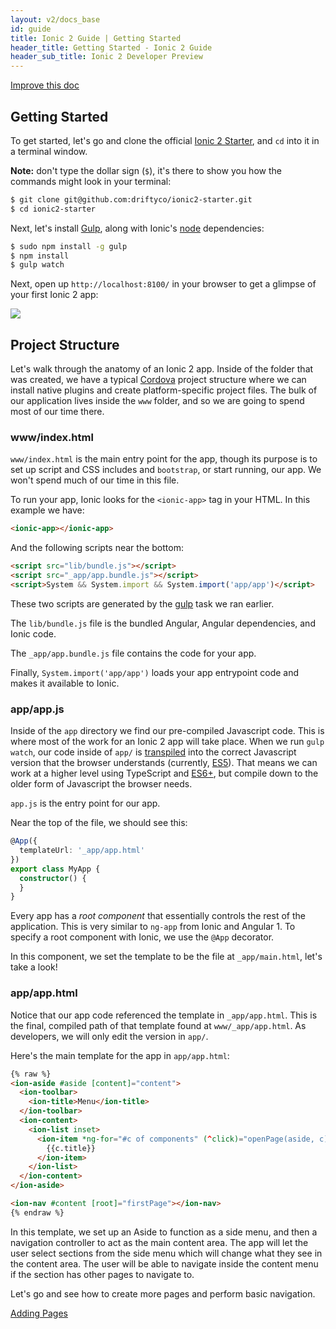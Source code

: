 ```yaml
---
layout: v2/docs_base
id: guide
title: Ionic 2 Guide | Getting Started
header_title: Getting Started - Ionic 2 Guide
header_sub_title: Ionic 2 Developer Preview
---
```

<div class="improve-docs">
  <a href='https://github.com/driftyco/ionic-site/edit/ionic2/docs/v2/guide/getting-started/index.md'>
    Improve this doc
  </a>
</div>

## Getting Started

To get started, let's go and clone the official [Ionic 2 Starter](https://github.com/driftyco/ionic2-starter), and `cd` into it in a terminal window.

**Note:** don't type the dollar sign (`$`), it's there to show you how the commands might look in your terminal:

```bash
$ git clone git@github.com:driftyco/ionic2-starter.git
$ cd ionic2-starter
```

Next, let's install [Gulp](/docs/what-is/#gulp), along with Ionic's [node](/docs/what-is/#node) dependencies:

```bash
$ sudo npm install -g gulp
$ npm install
$ gulp watch
```

Next, open up `http://localhost:8100/` in your browser to get a glimpse of your first Ionic 2 app:

<img src="http://ionicframework.com.s3.amazonaws.com/v2/starter1.png" style="max-width: 320px">


## Project Structure

Let's walk through the anatomy of an Ionic 2 app. Inside of the folder that was created, we have a typical [Cordova](/docs/what-is/#cordova) project structure where we can install native plugins and create platform-specific project files. The bulk of our application lives inside the `www` folder, and so we are going to spend most of our time there.

<h3 class="file-title">www/index.html</h3>

`www/index.html` is the main entry point for the app, though its purpose is to set up script and CSS includes and `bootstrap`, or start running, our app. We won't spend much of our time in this file.

To run your app, Ionic looks for the `<ionic-app>` tag in your HTML. In this example we have:

```html
<ionic-app></ionic-app>
```

And the following scripts near the bottom:

```html
<script src="lib/bundle.js"></script>
<script src="_app/app.bundle.js"></script>
<script>System && System.import && System.import('app/app')</script>
```

These two scripts are generated by the [gulp](/docs/what-is/#gulp) task we ran earlier.

The `lib/bundle.js` file is the bundled Angular, Angular dependencies, and Ionic code.

The `_app/app.bundle.js` file contains the code for your app.

Finally, `System.import('app/app')` loads your app entrypoint code and makes it available to Ionic.

<h3 class="file-title">app/app.js</h3>

Inside of the `app` directory we find our pre-compiled Javascript code. This is where most of the work for an Ionic 2 app will take place. When we run `gulp watch`, our code inside of `app/` is [transpiled](/docs/what-is/#transpiler) into the correct Javascript version that the browser understands (currently, [ES5](/docs/what-is/#es5)). That means we can work at a higher level using TypeScript and [ES6+](/docs/what-is/es2015-es6), but compile down to the older form of Javascript the browser needs.

`app.js` is the entry point for our app.

Near the top of the file, we should see this:

```ts
@App({
  templateUrl: '_app/app.html'
})
export class MyApp {
  constructor() {
  }
}
```

Every app has a *root component* that essentially controls the rest of the application. This is very similar to `ng-app` from Ionic and Angular 1. To specify a root component with Ionic, we use the `@App` decorator.

In this component, we set the template to be the file at `_app/main.html`, let's take a look!

<h3 class="file-title">app/app.html</h3>

Notice that our app code referenced the template in `_app/app.html`. This is the final, compiled path of that template found at `www/_app/app.html`. As developers, we will only edit the version in `app/`.

Here's the main template for the app in `app/app.html`:

```html
{% raw %}
<ion-aside #aside [content]="content">
  <ion-toolbar>
    <ion-title>Menu</ion-title>
  </ion-toolbar>
  <ion-content>
    <ion-list inset>
      <ion-item *ng-for="#c of components" (^click)="openPage(aside, c)">
        {{c.title}}
      </ion-item>
    </ion-list>
  </ion-content>
</ion-aside>

<ion-nav #content [root]="firstPage"></ion-nav>
{% endraw %}
```

In this template, we set up an Aside to function as a side menu, and then a navigation controller
to act as the main content area. The app will let the user select sections from the side
menu which will change what they see in the content area. The user will be able to navigate
inside the content menu if the section has other pages to navigate to.

Let's go and see how to create more pages and perform basic navigation.

<a href="/docs/v2/guide/adding-pages/" button primary>Adding Pages</a>
